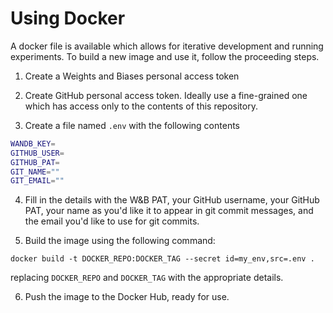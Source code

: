 Using Docker
============

A docker file is available which allows for iterative development and running experiments. To build a new image and use it, follow the proceeding steps.

1. Create a Weights and Biases personal access token

2. Create GitHub personal access token. Ideally use a fine-grained one which has access only to the contents of this repository.

3. Create a file named `.env` with the following contents

```bash
WANDB_KEY=
GITHUB_USER=
GITHUB_PAT=
GIT_NAME=""
GIT_EMAIL=""
```

4. Fill in the details with the W&B PAT, your GitHub username, your GitHub PAT, your name as you'd like it to appear in git commit messages, and the email you'd like to use for git commits.

5. Build the image using the following command:

```
docker build -t DOCKER_REPO:DOCKER_TAG --secret id=my_env,src=.env .
```

replacing `DOCKER_REPO` and `DOCKER_TAG` with the appropriate details.

6. Push the image to the Docker Hub, ready for use.